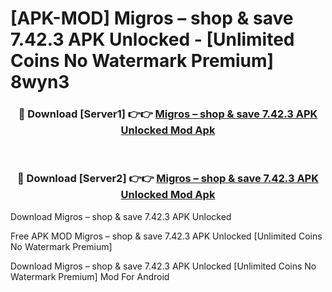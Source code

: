 # [APK-MOD] Migros – shop & save 7.42.3 APK Unlocked - [Unlimited Coins No Watermark Premium] 8wyn3



<div align="center">
<h3>🔴 Download [Server1] 👉👉 <a href="https://momento.my/?title=Migros_–_shop_&_save_7.42.3_APK_Unlocked">Migros – shop & save 7.42.3 APK Unlocked Mod Apk</a></h3><br>

<h3>🔴 Download [Server2] 👉👉 <a href="https://momento.my/?title=Migros_–_shop_&_save_7.42.3_APK_Unlocked">Migros – shop & save 7.42.3 APK Unlocked Mod Apk</a></h3>
</div>



Download Migros – shop & save 7.42.3 APK Unlocked 

Free APK MOD Migros – shop & save 7.42.3 APK Unlocked [Unlimited Coins No Watermark Premium]

Download Migros – shop & save 7.42.3 APK Unlocked [Unlimited Coins No Watermark Premium] Mod For Android

